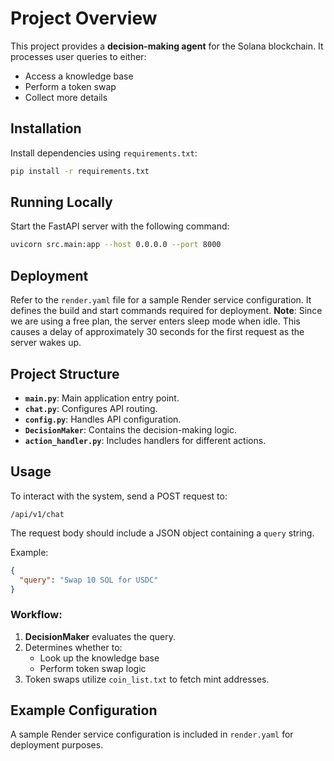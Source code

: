 # Project Overview

This project provides a **decision-making agent** for the Solana blockchain. It processes user queries to either:
- Access a knowledge base
- Perform a token swap
- Collect more details

## Installation

Install dependencies using `requirements.txt`:

```bash
pip install -r requirements.txt
```

## Running Locally

Start the FastAPI server with the following command:

```bash
uvicorn src.main:app --host 0.0.0.0 --port 8000
```

## Deployment

Refer to the `render.yaml` file for a sample Render service configuration. It defines the build and start commands required for deployment. 
**Note**: Since we are using a free plan, the server enters sleep mode when idle. This causes a delay of approximately 30 seconds for the first request as the server wakes up.

## Project Structure

- **`main.py`**: Main application entry point.
- **`chat.py`**: Configures API routing.
- **`config.py`**: Handles API configuration.
- **`DecisionMaker`**: Contains the decision-making logic.
- **`action_handler.py`**: Includes handlers for different actions.

## Usage

To interact with the system, send a POST request to:

```
/api/v1/chat
```

The request body should include a JSON object containing a `query` string.

Example:

```json
{
  "query": "Swap 10 SOL for USDC"
}
```

### Workflow:
1. **DecisionMaker** evaluates the query.
2. Determines whether to:
   - Look up the knowledge base
   - Perform token swap logic
3. Token swaps utilize `coin_list.txt` to fetch mint addresses.

## Example Configuration

A sample Render service configuration is included in `render.yaml` for deployment purposes.
